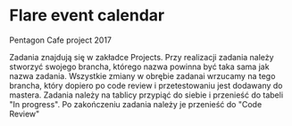 # Flare event calendar

Pentagon Cafe project 2017

Zadania znajdują się w zakładce Projects. Przy realizacji zadania należy stworzyć swojego brancha, którego nazwa powinna być taka sama jak nazwa zadania. Wszystkie zmiany w obrębie zadanai wrzucamy na tego brancha, który dopiero po code review i przetestowaniu jest dodawany do mastera. Zadania należy na tablicy przypiąć do siebie i przenieść do tabeli "In progress". Po zakończeniu zadania należy je przenieść do "Code Review"


   
